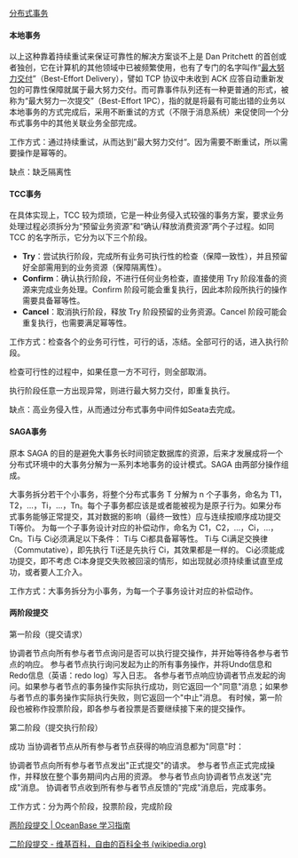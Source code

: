 [分布式事务](http://icyfenix.cn/architect-perspective/general-architecture/transaction/distributed.html)

#### 本地事务

以上这种靠着持续重试来保证可靠性的解决方案谈不上是 Dan Pritchett 的首创或者独创，它在计算机的其他领域中已被频繁使用，也有了专门的名字叫作“[最大努力交付](https://en.wikipedia.org/wiki/Best-effort_delivery)”（Best-Effort Delivery），譬如 TCP 协议中未收到 ACK 应答自动重新发包的可靠性保障就属于最大努力交付。而可靠事件队列还有一种更普通的形式，被称为“最大努力一次提交”（Best-Effort 1PC），指的就是将最有可能出错的业务以本地事务的方式完成后，采用不断重试的方式（不限于消息系统）来促使同一个分布式事务中的其他关联业务全部完成。

工作方式：通过持续重试，从而达到”最大努力交付“。因为需要不断重试，所以需要操作是幂等的。

缺点：缺乏隔离性

#### TCC事务

在具体实现上，TCC 较为烦琐，它是一种业务侵入式较强的事务方案，要求业务处理过程必须拆分为“预留业务资源”和“确认/释放消费资源”两个子过程。如同 TCC 的名字所示，它分为以下三个阶段。

- **Try**：尝试执行阶段，完成所有业务可执行性的检查（保障一致性），并且预留好全部需用到的业务资源（保障隔离性）。
- **Confirm**：确认执行阶段，不进行任何业务检查，直接使用 Try 阶段准备的资源来完成业务处理。Confirm 阶段可能会重复执行，因此本阶段所执行的操作需要具备幂等性。
- **Cancel**：取消执行阶段，释放 Try 阶段预留的业务资源。Cancel 阶段可能会重复执行，也需要满足幂等性。

工作方式：检查各个的业务可行性，可行的话，冻结。全部可行的话，进入执行阶段。

检查可行性的过程中，如果任意一方不可行，则全部取消。

执行阶段任意一方出现异常，则进行最大努力交付，即重复执行。

缺点：高业务侵入性，从而通过分布式事务中间件如Seata去完成。

#### SAGA事务

原本 SAGA 的目的是避免大事务长时间锁定数据库的资源，后来才发展成将一个分布式环境中的大事务分解为一系列本地事务的设计模式。SAGA 由两部分操作组成。

大事务拆分若干个小事务，将整个分布式事务 T 分解为 n 个子事务，命名为 T1，T2，…，Ti，…，Tn。每个子事务都应该是或者能被视为是原子行为。如果分布式事务能够正常提交，其对数据的影响（最终一致性）应与连续按顺序成功提交 Ti等价。
为每一个子事务设计对应的补偿动作，命名为 C1，C2，…，Ci，…，Cn。Ti与 Ci必须满足以下条件：
Ti与 Ci都具备幂等性。
Ti与 Ci满足交换律（Commutative），即先执行 Ti还是先执行 Ci，其效果都是一样的。
Ci必须能成功提交，即不考虑 Ci本身提交失败被回滚的情形，如出现就必须持续重试直至成功，或者要人工介入。

工作方式：大事务拆分为小事务，为每一个子事务设计对应的补偿动作。

#### 两阶段提交

第一阶段（提交请求）

协调者节点向所有参与者节点询问是否可以执行提交操作，并开始等待各参与者节点的响应。
参与者节点执行询问发起为止的所有事务操作，并将Undo信息和Redo信息（英语：redo log）写入日志。
各参与者节点响应协调者节点发起的询问。如果参与者节点的事务操作实际执行成功，则它返回一个"同意"消息；如果参与者节点的事务操作实际执行失败，则它返回一个"中止"消息。
有时候，第一阶段也被称作投票阶段，即各参与者投票是否要继续接下来的提交操作。

第二阶段（提交执行阶段）

成功
当协调者节点从所有参与者节点获得的响应消息都为"同意"时：

协调者节点向所有参与者节点发出"正式提交"的请求。
参与者节点正式完成操作，并释放在整个事务期间内占用的资源。
参与者节点向协调者节点发送"完成"消息。
协调者节点收到所有参与者节点反馈的"完成"消息后，完成事务。

工作方式：分为两个阶段，投票阶段，完成阶段

[两阶段提交 | OceanBase 学习指南](http://www.oceanbase.wiki/concept/transaction-management/transactions/distributed-transactions/two-phase-commit/)

[二阶段提交 - 维基百科，自由的百科全书 (wikipedia.org)](https://zh.m.wikipedia.org/zh/二阶段提交)

